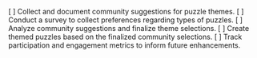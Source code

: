 [ ] Collect and document community suggestions for puzzle themes.
[ ] Conduct a survey to collect preferences regarding types of puzzles.
[ ] Analyze community suggestions and finalize theme selections.
[ ] Create themed puzzles based on the finalized community selections.
[ ] Track participation and engagement metrics to inform future enhancements.